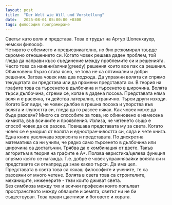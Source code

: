 ```yaml
---
layout: post
title:  "Der Welt wie Will und Vorstellung"
date:   2025-08-01 05:00:00 +0300
tags: философия програмиране
--- 
```

Светът като воля и представа. Това е трудът на Артур Шопенхауер, немски философ.  
Четивото е обемисто и предисвикателно, но бих резюмирал твърде скромно отношението си.
Когато човек решава даден проблем, той гледа да направи късо съединение
между проблемите си и решенията. Често това са наивни/алчни(greedy) решения които
все пак са решения. Обикновено бързо става ясно, че това не са оптимални и добри
решения. Затова човек има два подхода. Да упражни волята си спрямо текущатата си
представа или да промени представата си. В теория на графите това са търсенето в 
дълбочина и търсенето в широчина. Волята търси дълбочина, стреми се, копае в дадена посока.
Представата няма воля и е расеяна, тя действа латерално, странично. Търси други изходи.
Когато Бог види, че човек дълбае в грешна посока и упорства във волята и глупостта си,
гледа да го разсее някак. Как човек може да бъде разсеян? Много са способите за това, но
обикновено е намесена химията, във всичките и проявления. Излиза, че четенето също е
способ човек да се разсее. Повишава представата му за света. Когато човек се е уморил от
волята и едностранчивостта си, сяда и чете книга. Една книга увеличава хоризонта и представата.
По дискретна математика са ни учили, че рядко само търсенето в дълбочина или широчина 
са достатъчни. Трябва да е комбинация от двете. Такъв алгоритъм в теория на графите е А*.
Ползва евристика/целева функция спрямо която се нагажда. Т.е. добре е човек упражнявайки
волята си и представите си отнапред да знае какво търси. Да има цел.  
Представата в света това са сякаш философите и учените, те са разсеяни от много четене.
Волята в света това са строителите, механиците, инженерите - тези които дживат света.  
Без симбиоза между тях и всички професии които попълват пространството между 
облаците и земята, светът ни не би съществувал. Това прави щастливи и боговете и хората.
